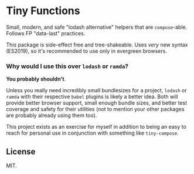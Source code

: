 # Tiny Functions

Small, modern, and safe "lodash alternative" helpers that are `compose`-able.
Follows FP "data-last" practices.

This package is side-effect free and tree-shakeable. Uses _very_ new syntax
(ES2019), so it's recommended to use only in evergreen browsers.

### Why would I use this over `lodash` or `ramda`?

**You probably shouldn't**.

Unless you really need incredibly small bundlesizes for a project, `lodash` or
`ramda` with their respective `babel` plugins is likely a better idea. Both will
provide better browser support, small enough bundle sizes, and better test
coverage and safety for their utilities (not to mention your other packages are
probably already using them too).

This project exists as an exercise for myself in addition to being an easy to
reach for personal use in conjunction with something like `tiny-compose`.

## License

MIT.
